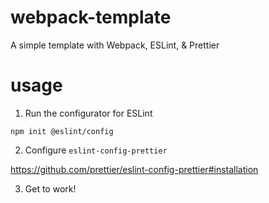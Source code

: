 # webpack-template

A simple template with Webpack, ESLint, & Prettier

# usage

1. Run the configurator for ESLint

`npm init @eslint/config`

2. Configure `eslint-config-prettier`

https://github.com/prettier/eslint-config-prettier#installation

3. Get to work!